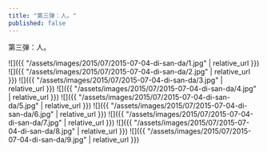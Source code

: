 ```yaml
---
title: "第三弹：人。"
published: false
---
```

第三弹：人。



![]({{ "/assets/images/2015/07/2015-07-04-di-san-da/1.jpg" | relative_url }})
![]({{ "/assets/images/2015/07/2015-07-04-di-san-da/2.jpg" | relative_url }})
![]({{ "/assets/images/2015/07/2015-07-04-di-san-da/3.jpg" | relative_url }})
![]({{ "/assets/images/2015/07/2015-07-04-di-san-da/4.jpg" | relative_url }})
![]({{ "/assets/images/2015/07/2015-07-04-di-san-da/5.jpg" | relative_url }})
![]({{ "/assets/images/2015/07/2015-07-04-di-san-da/6.jpg" | relative_url }})
![]({{ "/assets/images/2015/07/2015-07-04-di-san-da/7.jpg" | relative_url }})
![]({{ "/assets/images/2015/07/2015-07-04-di-san-da/8.jpg" | relative_url }})
![]({{ "/assets/images/2015/07/2015-07-04-di-san-da/9.jpg" | relative_url }})
